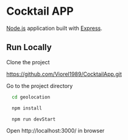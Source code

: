 # Cocktail APP

[Node.js](https://nodejs.org/en/) application built with [Express](https://expressjs.com/).

## Run Locally

Clone the project

https://github.com/Viorel1989/CocktailApp.git


Go to the project directory

```bash
  cd geolocation
```

```bash
  npm install
```

```bash
  npm run devStart
```

Open http://localhost:3000/ in browser
